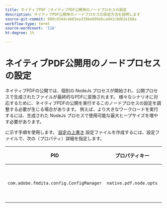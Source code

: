 ```yaml
---
title: ネイティブPDF |ネイティブPDF公開用のノードプロセスの設定
description: ネイティブPDF公開用のノードプロセスの設定方法を説明します
source-git-commit: 880cd344ceb65ea339be699ebcad41c0d62e168a
workflow-type: tm+mt
source-wordcount: '118'
ht-degree: 1%

---
```


# ネイティブPDF公開用のノードプロセスの設定

ネイティブPDFの公開では、個別の NodeJs プロセスが開始され、公開プロセスで生成されたファイルが最終的なPDFに変換されます。 様々なシナリオに対応するために、ネイティブPDFの公開を実行するこのノードプロセスの設定を調整する必要が生じる場合があります。 例えば、より大きなワークロードを実行するには、生成された NodeJs プロセスで使用可能な最大ヒープサイズを増やす必要があります。

に示す手順を使用します。 [設定の上書き](../cs-install-guide/download-install-additional-config-override.md) 設定ファイルを作成するには、設定ファイルで、次の（プロパティ）詳細を指定します。

| PID | プロパティキー | プロパティの値 |
|---|---|---|
| `com.adobe.fmdita.config.ConfigManager` | `native.pdf.node.opts` | 標準を設定する文字列値 `NODE_OPTIONS`.<BR> デフォルト値： &quot;&quot; |
